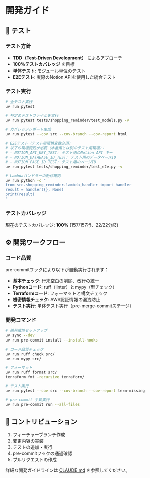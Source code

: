 # 開発ガイド

## 🧪 テスト

### テスト方針

- **TDD（Test-Driven Development）** によるアプローチ
- **100%テストカバレッジ** を目標
- **単体テスト**: モジュール単位のテスト
- **E2Eテスト**: 実際のNotion APIを使用した統合テスト

### テスト実行

```bash
# 全テスト実行
uv run pytest

# 特定のテストファイルを実行
uv run pytest tests/shopping_reminder/test_models.py -v

# カバレッジレポート生成
uv run pytest --cov src --cov-branch --cov-report html

# E2Eテスト（テスト用環境変数必須）
# 以下の環境変数が必要（本番用とは別のテスト用環境）：
# - NOTION_API_KEY_TEST: テスト用のNotion API キー
# - NOTION_DATABASE_ID_TEST: テスト用のデータベースID
# - NOTION_PAGE_ID_TEST: テスト用のページID
uv run pytest tests/shopping_reminder/test_e2e.py -v

# Lambdaハンドラーの動作確認
uv run python -c "
from src.shopping_reminder.lambda_handler import handler
result = handler({}, None)
print(result)
"
```

### テストカバレッジ

現在のテストカバレッジ: **100%** (157/157行、22/22分岐)

## ⚙️ 開発ワークフロー

### コード品質

pre-commitフックにより以下が自動実行されます：

- **基本チェック**: 行末空白の削除、改行の統一
- **Pythonコード**: ruff（linter）とmypy（型チェック）
- **Terraformコード**: フォーマットと構文チェック
- **機密情報チェック**: AWS認証情報の漏洩防止
- **テスト実行**: 単体テスト実行（pre-merge-commitステージ）

### 開発コマンド

```bash
# 開発環境セットアップ
uv sync --dev
uv run pre-commit install --install-hooks

# コード品質チェック
uv run ruff check src/
uv run mypy src/

# フォーマット
uv run ruff format src/
terraform fmt -recursive terraform/

# テスト実行
uv run pytest --cov src --cov-branch --cov-report term-missing

# pre-commit 手動実行
uv run pre-commit run --all-files
```

## 🤝 コントリビューション

1. フィーチャーブランチ作成
2. 変更内容の実装
3. テストの追加・実行
4. pre-commitフックの通過確認
5. プルリクエストの作成

詳細な開発ガイドラインは [CLAUDE.md](../CLAUDE.md) を参照してください。

